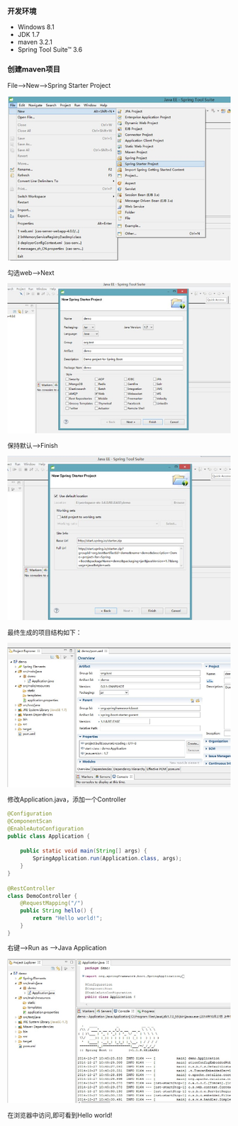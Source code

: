 ### 开发环境
- Windows 8.1
- JDK 1.7
- maven 3.2.1
- Spring Tool Suite™ 3.6

### 创建maven项目

File-->New-->Spring Starter Project

![new_spring_starter](images/new_spring_starter.jpg)

勾选web-->Next

![starter_project](images/starter_project.jpg)

保持默认-->Finish

![start_project_next](images/start_project_next.jpg)

最终生成的项目结构如下：

![projectt](images/project.jpg)

修改Application.java，添加一个Controller
```java
@Configuration
@ComponentScan
@EnableAutoConfiguration
public class Application {

	public static void main(String[] args) {
		SpringApplication.run(Application.class, args);
	}
}

@RestController
class DemoController {
	@RequestMapping("/")
	public String hello() {
		return "Hello world!";
	}
}
```
右键-->Run as -->Java Application

![demo_console](images/demo_console.jpg)

在浏览器中访问[](http://localhost:8080/),即可看到Hello world!

